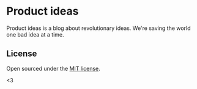 # Product ideas

Product ideas is a blog about revolutionary ideas. We're saving the world one bad idea at a time.

## License

Open sourced under the [MIT license](LICENSE.md).

<3

